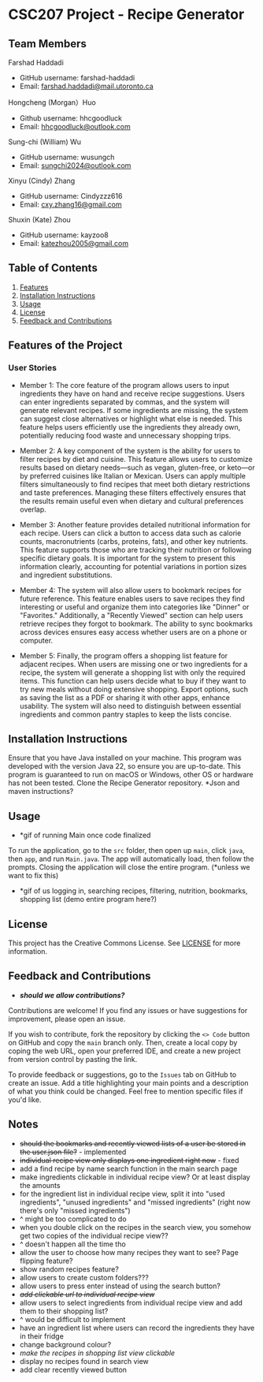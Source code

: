 # CSC207 Project - Recipe Generator

## Team Members

⁠Farshad Haddadi 
* GitHub username: farshad-haddadi
* Email:⁠⁠ farshad.haddadi@mail.utoronto.ca

Hongcheng (Morgan）Huo
* Github username: hhcgoodluck
* Email: hhcgoodluck@outlook.com

Sung-chi (William) Wu
* GitHub username: ⁠⁠wusungch 
* Email:⁠⁠ sungchi2024@outlook.com

Xinyu (Cindy) Zhang
* GitHub username: Cindyzzz616
* Email: cxy.zhang16@gmail.com

Shuxin (Kate) Zhou
* GitHub username: kayzoo8
* Email: katezhou2005@gmail.com

## Table of Contents
1) [Features](#features-of-the-project)
2) [Installation Instructions](#installation-instructions)
3) [Usage](#usage)
4) [License](#license)
5) [Feedback and Contributions](#feedback-and-contributions)


## Features of the Project
### User Stories
*	Member 1: The core feature of the program allows users to input ingredients they have on hand and receive recipe suggestions. Users can enter ingredients separated by commas, and the system will generate relevant recipes. If some ingredients are missing, the system can suggest close alternatives or highlight what else is needed. This feature helps users efficiently use the ingredients they already own, potentially reducing food waste and unnecessary shopping trips.

*	Member 2: A key component of the system is the ability for users to filter recipes by diet and cuisine. This feature allows users to customize results based on dietary needs—such as vegan, gluten-free, or keto—or by preferred cuisines like Italian or Mexican. Users can apply multiple filters simultaneously to find recipes that meet both dietary restrictions and taste preferences. Managing these filters effectively ensures that the results remain useful even when dietary and cultural preferences overlap.

*	Member 3: Another feature provides detailed nutritional information for each recipe. Users can click a button to access data such as calorie counts, macronutrients (carbs, proteins, fats), and other key nutrients. This feature supports those who are tracking their nutrition or following specific dietary goals. It is important for the system to present this information clearly, accounting for potential variations in portion sizes and ingredient substitutions.

*	Member 4: The system will also allow users to bookmark recipes for future reference. This feature enables users to save recipes they find interesting or useful and organize them into categories like "Dinner" or "Favorites." Additionally, a "Recently Viewed" section can help users retrieve recipes they forgot to bookmark. The ability to sync bookmarks across devices ensures easy access whether users are on a phone or computer.

*	Member 5: Finally, the program offers a shopping list feature for adjacent recipes. When users are missing one or two ingredients for a recipe, the system will generate a shopping list with only the required items. This function can help users decide what to buy if they want to try new meals without doing extensive shopping. Export options, such as saving the list as a PDF or sharing it with other apps, enhance usability. The system will also need to distinguish between essential ingredients and common pantry staples to keep the lists concise.

## Installation Instructions
Ensure that you have Java installed on your machine. This program was developed with the version Java 22, so 
ensure you are up-to-date. This program is guaranteed to run on macOS or Windows, 
other OS or hardware has not been tested. Clone the Recipe Generator repository.
*Json and maven instructions?

## Usage
- *gif of running Main once code finalized

To run the application, go to the `src` folder, then open up `main`, click `java`, then `app`, and run `Main.java`.
The app will automatically load, then follow the prompts. Closing the application will close the 
entire program. (*unless we want to fix this)

- *gif of us logging in, searching recipes, filtering, nutrition, bookmarks, shopping list (demo entire program here?)

## License
This project has the Creative Commons License. See [LICENSE](LICENSE) for more information.

## Feedback and Contributions
- ***should we allow contributions?***

Contributions are welcome! If you find any issues or have suggestions for improvement, 
please open an issue.

If you wish to contribute, fork the repository by clicking the `<> Code` button on GitHub
and copy the `main` branch only. Then, create a local copy by coping the web URL, open your preferred IDE, 
and create a new project from version control by pasting the link.

To provide feedback or suggestions, go to the `Issues` tab on GitHub to create an issue. Add a title highlighting
your main points and a description of what you think could be changed. Feel free to mention specific files if
you'd like.

## Notes
- ~~should the bookmarks and recently viewed lists of a user be stored in the user.json file?~~ - implemented
- ~~individual recipe view only displays one ingredient right now~~ - fixed
- add a find recipe by name search function in the main search page
- make ingredients clickable in individual recipe view? Or at least display the amounts
- for the ingredient list in individual recipe view, split it into "used ingredients", "unused ingredients" and "missed ingredients" (right now there's only "missed ingredients")
- ^ might be too complicated to do
- when you double click on the recipes in the search view, you somehow get two copies of the individual recipe view??
- ^ doesn't happen all the time tho
- allow the user to choose how many recipes they want to see? Page flipping feature?
- show random recipes feature?
- allow users to create custom folders???
- allow users to press enter instead of using the search button?
- ~~*add clickable url to individual recipe view*~~
- allow users to select ingredients from individual recipe view and add them to their shopping list?
- ^ would be difficult to implement
- have an ingredient list where users can record the ingredients they have in their fridge
- change background colour?
- *make the recipes in shopping list view clickable*
- display no recipes found in search view
- add clear recently viewed button